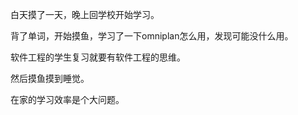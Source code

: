 白天摸了一天，晚上回学校开始学习。

背了单词，开始摸鱼，学习了一下omniplan怎么用，发现可能没什么用。

软件工程的学生复习就要有软件工程的思维。

然后摸鱼摸到睡觉。

在家的学习效率是个大问题。